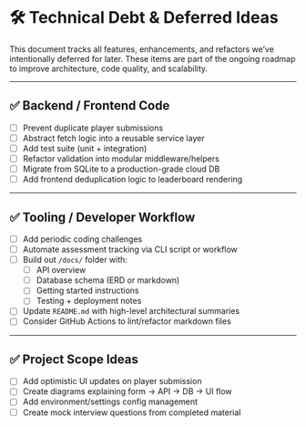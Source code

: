 # 🛠️ Technical Debt & Deferred Ideas

This document tracks all features, enhancements, and refactors we’ve intentionally deferred for later. These items are part of the ongoing roadmap to improve architecture, code quality, and scalability.

---

## ✅ Backend / Frontend Code

- [ ] Prevent duplicate player submissions
- [ ] Abstract fetch logic into a reusable service layer
- [ ] Add test suite (unit + integration)
- [ ] Refactor validation into modular middleware/helpers
- [ ] Migrate from SQLite to a production-grade cloud DB
- [ ] Add frontend deduplication logic to leaderboard rendering

---

## ✅ Tooling / Developer Workflow

- [ ] Add periodic coding challenges
- [ ] Automate assessment tracking via CLI script or workflow
- [ ] Build out `/docs/` folder with:
  - [ ] API overview
  - [ ] Database schema (ERD or markdown)
  - [ ] Getting started instructions
  - [ ] Testing + deployment notes
- [ ] Update `README.md` with high-level architectural summaries
- [ ] Consider GitHub Actions to lint/refactor markdown files

---

## ✅ Project Scope Ideas

- [ ] Add optimistic UI updates on player submission
- [ ] Create diagrams explaining form → API → DB → UI flow
- [ ] Add environment/settings config management
- [ ] Create mock interview questions from completed material
